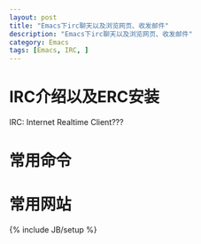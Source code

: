 ```yaml
---
layout: post
title: "Emacs下irc聊天以及浏览网页、收发邮件"
description: "Emacs下irc聊天以及浏览网页、收发邮件"
category: Emacs
tags: [Emacs, IRC, ]
---
```


# IRC介绍以及ERC安装 #
IRC: Internet Realtime Client???

# 常用命令 #

# 常用网站 #


{% include JB/setup %}

